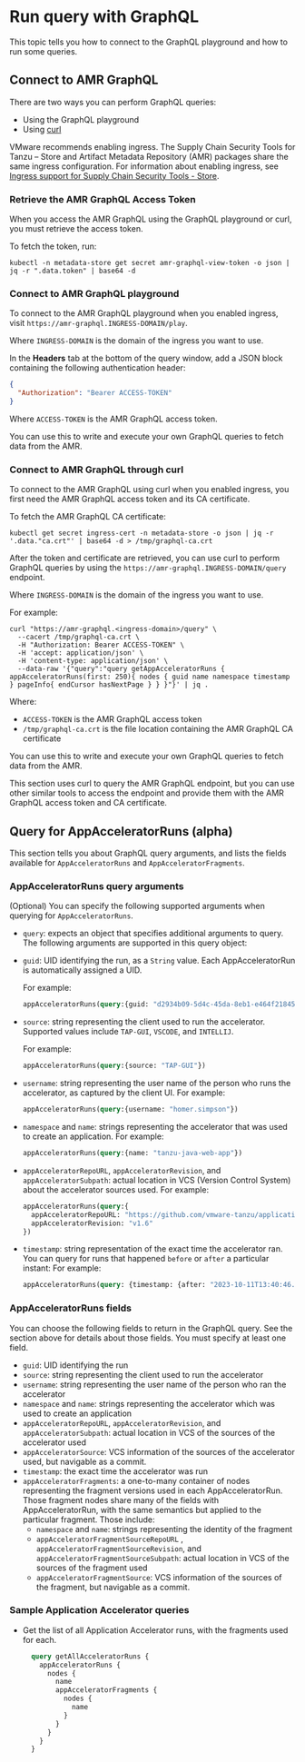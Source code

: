 # Run query with GraphQL

This topic tells you how to connect to the GraphQL playground and how to run some queries.

## <a id='connecting-to-graphql'></a> Connect to AMR GraphQL

There are two ways you can perform GraphQL queries:

- Using the GraphQL playground
- Using [curl](https://curl.se/)

VMware recommends enabling ingress. The Supply Chain Security
Tools for Tanzu – Store and Artifact Metadata Repository (AMR) packages share
the same ingress configuration. For information about enabling ingress,
see [Ingress support for Supply Chain Security Tools - Store](../ingress.hbs.md).

### <a id='amr-graphql-access-token'></a> Retrieve the AMR GraphQL Access Token

When you access the AMR GraphQL using the GraphQL playground or curl, you
must retrieve the access token.

To fetch the token, run:

```console
kubectl -n metadata-store get secret amr-graphql-view-token -o json | jq -r ".data.token" | base64 -d
```

### <a id='connect-graphql-pg'></a> Connect to AMR GraphQL playground

To connect to the AMR GraphQL playground when you enabled ingress, visit
`https://amr-graphql.INGRESS-DOMAIN/play`.

Where `INGRESS-DOMAIN` is the domain of the ingress you want to use.

In the **Headers** tab at the bottom of the query window, add a JSON block containing the following authentication header:

```json
{
  "Authorization": "Bearer ACCESS-TOKEN"
}
```

Where `ACCESS-TOKEN` is the AMR GraphQL access token.

You can use this to write and execute your own GraphQL queries to fetch data from the AMR.

### <a id='connect-to-graphql-curl'></a> Connect to AMR GraphQL through curl

To connect to the AMR GraphQL using curl when you enabled ingress, you first need the AMR GraphQL
access token and its CA certificate.

To fetch the AMR GraphQL CA certificate:

```console
kubectl get secret ingress-cert -n metadata-store -o json | jq -r '.data."ca.crt"' | base64 -d > /tmp/graphql-ca.crt
```

After the token and certificate are retrieved, you can use curl to perform GraphQL queries by using the
`https://amr-graphql.INGRESS-DOMAIN/query` endpoint.

Where `INGRESS-DOMAIN` is the domain of the ingress you want to use.

For example:

```console
curl "https://amr-graphql.<ingress-domain>/query" \
  --cacert /tmp/graphql-ca.crt \
  -H "Authorization: Bearer ACCESS-TOKEN" \
  -H 'accept: application/json' \
  -H 'content-type: application/json' \
  --data-raw '{"query":"query getAppAcceleratorRuns { appAcceleratorRuns(first: 250){ nodes { guid name namespace timestamp } pageInfo{ endCursor hasNextPage } } }"}' | jq .
```

Where:

- `ACCESS-TOKEN` is the AMR GraphQL access token
- `/tmp/graphql-ca.crt` is the file location containing the AMR GraphQL CA certificate

You can use this to write and execute your own GraphQL queries to fetch data from the AMR.

This section uses curl to query the AMR GraphQL endpoint, but you can use other similar tools to access the endpoint
and provide them with the AMR GraphQL access token and CA certificate.

## <a id='query-app-accel-runs'></a> Query for AppAcceleratorRuns (alpha)

This section tells you about GraphQL query arguments, and lists the fields available for `AppAcceleratorRuns` and `AppAcceleratorFragments`.

### <a id='app-accel-query-args'></a> AppAcceleratorRuns query arguments

(Optional) You can specify the following supported arguments when querying for `AppAcceleratorRuns`.

- `query`: expects an object that specifies additional arguments to query. The following arguments are supported in this query object:

- `guid`: UID identifying the run, as a `String` value. Each AppAcceleratorRun is automatically assigned a UID.

  For example:

  ```graphql
  appAcceleratorRuns(query:{guid: "d2934b09-5d4c-45da-8eb1-e464f218454e"})
  ```

- `source`: string representing the client used to run the accelerator. Supported values include `TAP-GUI`, `VSCODE`, and `INTELLIJ`.

  For example:

  ```graphql
  appAcceleratorRuns(query:{source: "TAP-GUI"})
  ```

- `username`: string representing the user name of the person who runs
the accelerator, as captured by the client UI.
  For example:

  ```graphql
  appAcceleratorRuns(query:{username: "homer.simpson"})
  ```

- `namespace` and `name`: strings representing the accelerator that
was used to create an application.
  For example:

  ```graphql
  appAcceleratorRuns(query:{name: "tanzu-java-web-app"})
  ```

- `appAcceleratorRepoURL`, `appAcceleratorRevision`, and `appAcceleratorSubpath`: actual location in VCS (Version Control System) about the accelerator sources used.
  For example:

  ```graphql
  appAcceleratorRuns(query:{
    appAcceleratorRepoURL: "https://github.com/vmware-tanzu/application-accelerator-samples.git",
    appAcceleratorRevision: "v1.6"
  })
  ```

- `timestamp`: string representation of the exact time the accelerator ran. You can query for runs that happened `before` or `after` a particular instant:
  For example:

  ```graphql
  appAcceleratorRuns(query: {timestamp: {after: "2023-10-11T13:40:46.952Z"}})
  ```

### <a id='app-accel-runs-fields'></a> AppAcceleratorRuns fields

You can choose the following fields to return in the GraphQL query.
See the section above for details about those fields.
You must specify at least one field.

- `guid`: UID identifying the run
- `source`: string representing the client used to run the accelerator
- `username`: string representing the user name of the person who ran
  the accelerator
- `namespace` and `name`: strings representing the accelerator which
  was used to create an application
- `appAcceleratorRepoURL`, `appAcceleratorRevision`, and `appAcceleratorSubpath`: actual location in VCS of the sources of the
  accelerator used
- `appAcceleratorSource`: VCS information of the sources of the accelerator used, but navigable as a
  commit.
- `timestamp`: the exact time the accelerator was run
- `appAcceleratorFragments`: a one-to-many container of nodes representing the fragment versions used in each AppAcceleratorRun. Those fragment nodes share many of the fields with AppAcceleratorRun, with the same semantics but applied to the particular fragment. Those include:
  - `namespace` and `name`: strings representing the identity of the fragment
  - `appAcceleratorFragmentSourceRepoURL` , `appAcceleratorFragmentSourceRevision`, and  `appAcceleratorFragmentSourceSubpath`: actual location in VCS of the sources of the fragment used
  - `appAcceleratorFragmentSource`: VCS information of the sources of the fragment, but navigable as a commit.

### <a id='sample-app-accel-query'></a> Sample Application Accelerator queries

- Get the list of all Application Accelerator runs, with the fragments used for each.

  ```graphql
    query getAllAcceleratorRuns {
      appAcceleratorRuns {
        nodes {
          name
          appAcceleratorFragments {
            nodes {
              name
            }
          }
        }
      }
    }
  ```
